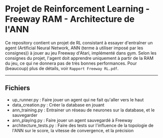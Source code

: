 # Projet de Reinforcement Learning - Freeway RAM - Architecture de l'ANN

Ce repository contient un projet de RL consistant à essayer d'entraîner un agent (Artificial Neural Network, ANN (terme à utiliser imposé par les consignes)) à jouer au jeu Freeway d'Atari, implémenté dans gym. Selon les consignes du projet, l'agent doit apprendre uniquement à partir de la RAM du jeu, ce qui ne donnera pas de très bonnes performances. Pour (beaucoup) plus de détails, voir `Rapport Freeway RL.pdf`.

---

## Fichiers

- up_runner.py : Faire jouer un agent qui ne fait qu'aller vers le haut
- data_creation.py : Créer la database en jouant
- ann_training.py : Entrainer un réseau de neurones sur la database, et le sauvegarder
- ann_playing.py : Faire jouer un agent sauvegardé à Freeway
- architecture_tests.py : Faire des tests sur l'influence de la topologie de l'ANN sur le score, la vitesse de convergence, et la précision
